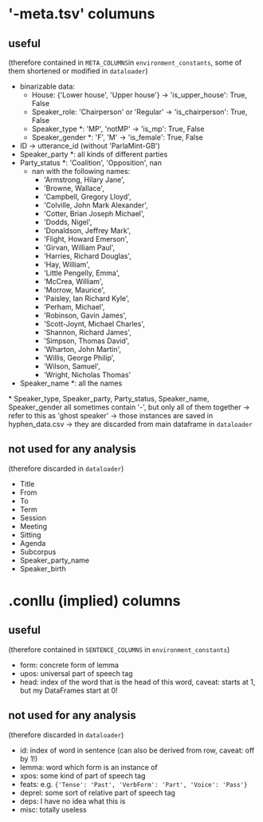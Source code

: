 # '-meta.tsv' columuns
## useful
(therefore contained in `META_COLUMNS`in `environment_constants`, some of them shortened or modified in `dataloader`)

- binarizable data:
  - House: {'Lower house', 'Upper house'} -> 'is_upper_house': True, False
  - Speaker_role: 'Chairperson' or 'Regular' -> 'is_chairperson': True, False
  - Speaker_type *: 'MP', 'notMP' -> 'is_mp': True, False
  - Speaker_gender *: 'F', 'M' -> 'is_female': True, False
- ID -> utterance_id (without 'ParlaMint-GB')
- Speaker_party *: all kinds of different parties
- Party_status *: 'Coalition', 'Opposition', nan
    - nan with the following names:
      - 'Armstrong, Hilary Jane',
      - 'Browne, Wallace',
      - 'Campbell, Gregory Lloyd',
      - 'Colville, John Mark Alexander',
      - 'Cotter, Brian Joseph Michael',
      - 'Dodds, Nigel',
      - 'Donaldson, Jeffrey Mark',
      - 'Flight, Howard Emerson',
      - 'Girvan, William Paul',
      - 'Harries, Richard Douglas',
      - 'Hay, William',
      - 'Little Pengelly, Emma',
      - 'McCrea, William',
      - 'Morrow, Maurice',
      - 'Paisley, Ian Richard Kyle',
      - 'Perham, Michael',
      - 'Robinson, Gavin James',
      - 'Scott-Joynt, Michael Charles',
      - 'Shannon, Richard James',
      - 'Simpson, Thomas David',
      - 'Wharton, John Martin',
      - 'Willis, George Philip',
      - 'Wilson, Samuel',
      - 'Wright, Nicholas Thomas'
- Speaker_name *: all the names

\* Speaker_type, Speaker_party, Party_status, Speaker_name, Speaker_gender
all sometimes contain '-', but only all of them together
-> refer to this as 'ghost speaker'
-> those instances are saved in hyphen_data.csv
-> they are discarded from main dataframe in `dataloader`

## not used for any analysis
(therefore discarded in `dataloader`)
- Title
- From
- To
- Term
- Session
- Meeting
- Sitting
- Agenda
- Subcorpus
- Speaker_party_name
- Speaker_birth

# .conllu (implied) columns
## useful
(therefore contained in `SENTENCE_COLUMNS` in `environment_constants`)
- form: concrete form of lemma
- upos: universal part of speech tag
- head: index of the word that is the head of this word, caveat: starts at 1, but my DataFrames start at 0!

## not used for any analysis
(therefore discarded in `dataloader`)
- id: index of word in sentence (can also be derived from row, caveat: off by 1!)
- lemma: word which form is an instance of
- xpos: some kind of part of speech tag
- feats: e.g. `{'Tense': 'Past', 'VerbForm': 'Part', 'Voice': 'Pass'}`
- deprel: some sort of relative part of speech tag
- deps: I have no idea what this is
- misc: totally useless